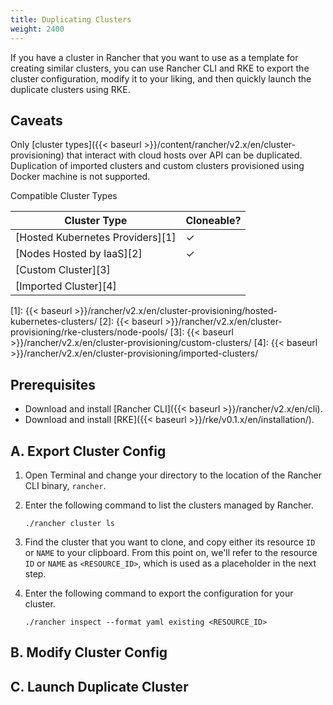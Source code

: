 ```yaml
---
title: Duplicating Clusters
weight: 2400
---
```


If you have a cluster in Rancher that you want to use as a template for creating similar clusters, you can use Rancher CLI and RKE to export the cluster configuration, modify it to your liking, and then quickly launch the duplicate clusters using RKE.

## Caveats

Only [cluster types]({{< baseurl >}}/content/rancher/v2.x/en/cluster-provisioning) that interact with cloud hosts over API can be duplicated. Duplication of imported clusters and custom clusters provisioned using Docker machine is not supported.

<figcaption>Compatible Cluster Types</figcaption>

Cluster Type | Cloneable?
-------------|-------------
[Hosted Kubernetes Providers][1] | ✓
[Nodes Hosted by IaaS][2] | ✓
[Custom Cluster][3] |
[Imported Cluster][4] |


[1]: {{< baseurl >}}/rancher/v2.x/en/cluster-provisioning/hosted-kubernetes-clusters/
[2]: {{< baseurl >}}/rancher/v2.x/en/cluster-provisioning/rke-clusters/node-pools/
[3]: {{< baseurl >}}/rancher/v2.x/en/cluster-provisioning/custom-clusters/
[4]: {{< baseurl >}}/rancher/v2.x/en/cluster-provisioning/imported-clusters/

## Prerequisites

- Download and install [Rancher CLI]({{< baseurl >}}/rancher/v2.x/en/cli).
- Download and install [RKE]({{< baseurl >}}/rke/v0.1.x/en/installation/).


## A. Export Cluster Config

1. Open Terminal and change your directory to the location of the Rancher CLI binary, `rancher`.

1. Enter the following command to list the clusters managed by Rancher.

    ```
    ./rancher cluster ls
    ```

1. Find the cluster that you want to clone, and copy either its resource `ID` or `NAME` to your clipboard. From this point on, we'll refer to the resource `ID` or `NAME` as `<RESOURCE_ID>`, which is used as a placeholder in the next step.

1. Enter the following command to export the configuration for your cluster.

    ```
    ./rancher inspect --format yaml existing <RESOURCE_ID>
    ```


## B. Modify Cluster Config

## C. Launch Duplicate Cluster